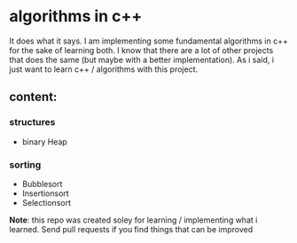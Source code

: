 # algorithms in c++

It does what it says. I am implementing some fundamental algorithms in c++ for
the sake of learning both. I know that there are a lot of other projects that
does the same (but maybe with a better implementation). As i said, i just want
to learn c++ / algorithms with this project.

## content:

### structures
- binary Heap

### sorting
- Bubblesort
- Insertionsort
- Selectionsort

__Note__: this repo was created soley for learning / implementing what i
learned. Send pull requests if you find things that can be improved
